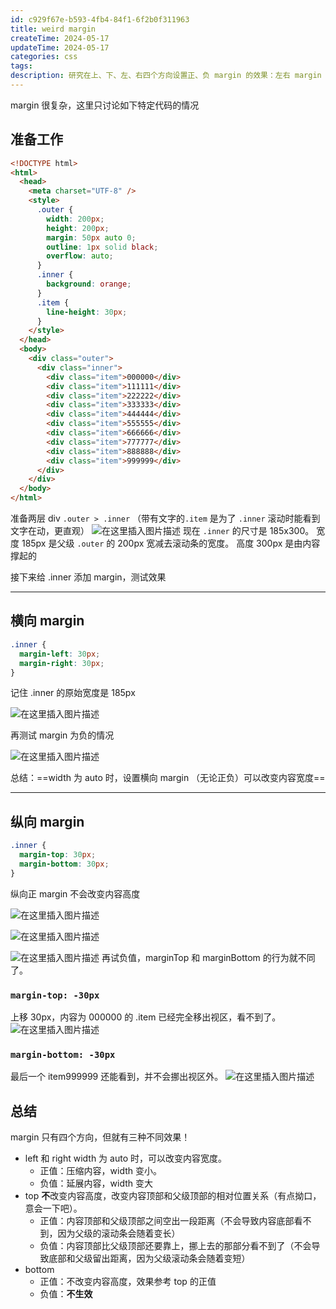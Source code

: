 ```yaml
---
id: c929f67e-b593-4fb4-84f1-6f2b0f311963
title: weird margin
createTime: 2024-05-17
updateTime: 2024-05-17
categories: css
tags:
description: 研究在上、下、左、右四个方向设置正、负 margin 的效果：左右 margin 可以改变内容宽度；margin-top 可以挪动内容位置；margin-bottom 效果类似 top，但只在值为正时生效
---
```


margin 很复杂，这里只讨论如下特定代码的情况

## 准备工作

```html
<!DOCTYPE html>
<html>
  <head>
    <meta charset="UTF-8" />
    <style>
      .outer {
        width: 200px;
        height: 200px;
        margin: 50px auto 0;
        outline: 1px solid black;
        overflow: auto;
      }
      .inner {
        background: orange;
      }
      .item {
        line-height: 30px;
      }
    </style>
  </head>
  <body>
    <div class="outer">
      <div class="inner">
        <div class="item">000000</div>
        <div class="item">111111</div>
        <div class="item">222222</div>
        <div class="item">333333</div>
        <div class="item">444444</div>
        <div class="item">555555</div>
        <div class="item">666666</div>
        <div class="item">777777</div>
        <div class="item">888888</div>
        <div class="item">999999</div>
      </div>
    </div>
  </body>
</html>
```

准备两层 div `.outer > .inner` （带有文字的`.item` 是为了 `.inner` 滚动时能看到文字在动，更直观）
![在这里插入图片描述](..\post-assets\8158afca-ad1b-46aa-8066-8d4030262c0f.png)
现在 `.inner` 的尺寸是 185x300。
宽度 185px 是父级 `.outer` 的 200px 宽减去滚动条的宽度。
高度 300px 是由内容撑起的

接下来给 .inner 添加 margin，测试效果

---

## 横向 margin

```css
.inner {
  margin-left: 30px;
  margin-right: 30px;
}
```

记住 .inner 的原始宽度是 185px

![在这里插入图片描述](..\post-assets\1cdf963a-8e02-4f94-b38c-5be02eb9ce66.png)

再测试 margin 为负的情况

![在这里插入图片描述](..\post-assets\7d6b21a9-8b97-4b94-ad2b-70d6ae6c1b7c.png)

总结：==width 为 auto 时，设置横向 margin （无论正负）可以改变内容宽度==

---

## 纵向 margin

```css
.inner {
  margin-top: 30px;
  margin-bottom: 30px;
}
```

纵向正 margin 不会改变内容高度

![在这里插入图片描述](..\post-assets\ee4644d8-d0e1-43cf-9abb-93feeeb42398.png)

![在这里插入图片描述](..\post-assets\749e6ed8-61f1-4b16-a3d1-a5cde1ea1531.png)

![在这里插入图片描述](..\post-assets\29553800-d961-4bb3-adec-e1905d92777b.png)
再试负值，marginTop 和 marginBottom 的行为就不同了。

### `margin-top: -30px`

上移 30px，内容为 000000 的 .item 已经完全移出视区，看不到了。
![在这里插入图片描述](..\post-assets\a3d935dd-a21e-4bef-9bbd-106572a144cc.png)

### `margin-bottom: -30px`

最后一个 item999999 还能看到，并不会挪出视区外。
![在这里插入图片描述](..\post-assets\e1a1653d-ae8a-493c-80b2-f6b20f90fb42.png)

## 总结

margin 只有四个方向，但就有三种不同效果！

- left 和 right
  width 为 auto 时，可以改变内容宽度。
  - 正值：压缩内容，width 变小。
  - 负值：延展内容，width 变大
- top
  **不**改变内容高度，改变内容顶部和父级顶部的相对位置关系（有点拗口，意会一下吧）。
  - 正值：内容顶部和父级顶部之间空出一段距离（不会导致内容底部看不到，因为父级的滚动条会随着变长）
  - 负值：内容顶部比父级顶部还要靠上，挪上去的那部分看不到了（不会导致底部和父级留出距离，因为父级滚动条会随着变短）
- bottom
  - 正值：不改变内容高度，效果参考 top 的正值
  - 负值：**不生效**
